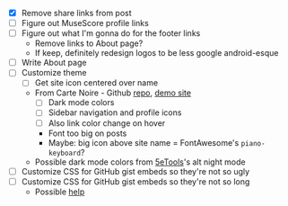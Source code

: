 - [x] Remove share links from post
- [ ] Figure out MuseScore profile links
- [ ] Figure out what I'm gonna do for the footer links
    - Remove links to About page?
    - If keep, definitely redesign logos to be less google android-esque
- [ ] Write About page
- [ ] Customize theme
    - [ ] Get site icon centered over name
    - From Carte Noire - Github [repo](https://github.com/jacobtomlinson/carte-noire), [demo site](http://carte-noire.jacobtomlinson.co.uk)
        - [ ] Dark mode colors
        - [ ] Sidebar navigation and profile icons
        - [ ] Also link color change on hover
        - Font too big on posts
        - Maybe: big icon above site name = FontAwesome's `piano-keyboard`?
    - Possible dark mode colors from [5eTools](https://5e.tools/index.html)'s alt night mode
- [ ] Customize CSS for GitHub gist embeds so they're not so ugly
- [ ] Customize CSS for GitHub gist embeds so they're not so long
    - Possible [help](https://betterstack.dev/blog/how-to-embed-a-github-gist-in-your-website/)
